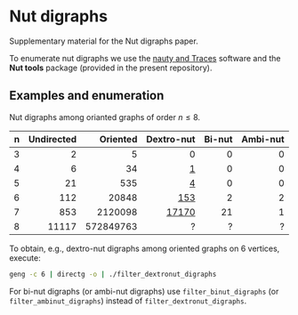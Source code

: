 # Nut digraphs

Supplementary material for the Nut digraphs paper.

To enumerate nut digraphs we use the [nauty and Traces](https://pallini.di.uniroma1.it/) software and the **Nut tools** package (provided in the present repository).

## Examples and enumeration

Nut digraphs among orianted graphs of order $n \leq 8$.

| n  | Undirected | Oriented  | Dextro-nut                           | Bi-nut | Ambi-nut |
| -: | ---------: | --------: | -----------------------------------: | -----: | -------: |
| 3  | 2          | 5         | 0                                    | 0      | 0        |
| 4  | 6          | 34        | [1](data/dextronut_digraphs4.d6)     | 0      | 0        |
| 5  | 21         | 535       | [4](data/dextronut_digraphs5.d6)     | 0      | 0        |
| 6  | 112        | 20848     | [153](data/dextronut_digraphs6.d6)   | 2      | 2        |
| 7  | 853        | 2120098   | [17170](data/dextronut_digraphs7.d6) | 21     | 1        |
| 8  | 11117      | 572849763 | ?                                    | ?      | ?        |

To obtain, e.g., dextro-nut digraphs among oriented graphs on 6 vertices, execute:

```bash
geng -c 6 | directg -o | ./filter_dextronut_digraphs
```

For bi-nut digraphs (or ambi-nut digraphs) use `filter_binut_digraphs` (or `filter_ambinut_digraphs`) instead of `filter_dextronut_digraphs`.
